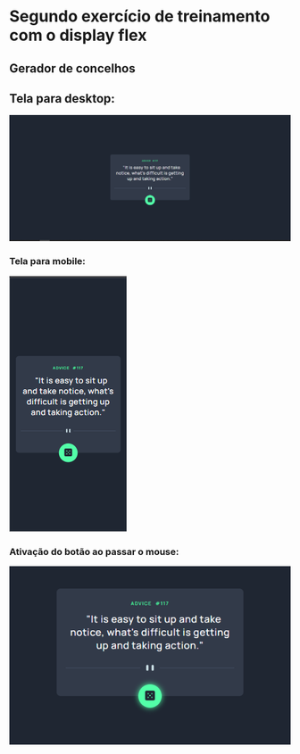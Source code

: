 # Segundo exercício de treinamento com o display flex 
## Gerador de concelhos

## Tela para desktop:
<img src="./src/design/Desktop.PNG"/>

### Tela para mobile:
<img src="./src/design/Mobile.PNG"/>

### Ativação do botão ao passar o mouse:
<img src="./src/design/button-active.PNG"/>